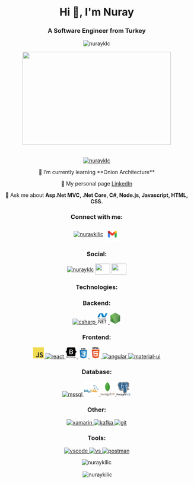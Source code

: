 <h1 align="center">Hi 👋, I'm Nuray</h1>
<h3 align="center">A Software Engineer from Turkey</h3>
<p align="center"> <img src="https://komarev.com/ghpvc/?username=nurayklc&label=Profile%20views&color=0e75b6&style=flat" alt="nurayklc" /> </p>
<div align="center"><img src="https://media.giphy.com/media/d30oLgYQg8xMNlGE/giphy.gif" width="400" height="250"  /> </div>
<br>

<p align="center"> <a href="https://github.com/ryo-ma/github-profile-trophy"><img src="https://github-profile-trophy.vercel.app/?username=nurayklc&theme=onedark&title=Issues,Repositories,PullRequest,Commit,Followers,Stars" alt="nurayklc" /></a> </p>
<div align="center">
<p >
 🌱 I’m currently learning **Onion Architecture**

 📝 My personal page [LinkedIn](https://www.linkedin.com/in/nuraykilic)

 💬 Ask me about **Asp.Net MVC, .Net Core, C#, Node.js, Javascript, HTML, CSS.**

<h3 align="center">Connect with me:</h3>
<p align="center">
<a href="https://linkedin.com/in/nuraykilic" target="blank"><img align="center" src="https://raw.githubusercontent.com/rahuldkjain/github-profile-readme-generator/master/src/images/icons/Social/linked-in-alt.svg" alt="nuraykilic" height="30" width="40" /></a>
<a href="mailto:nuraykilic0101@gmail.com" target="blank"><img align="center" src="https://github.com/timche/gmail-desktop/blob/main/media/icon.svg" alt="nurayklc" height="40" width="40" /></a>

<h3 align="center">Social:</h3>
<p align="center">
<a href="https://www.hackerrank.com/nurayklc" target="blank"><img align="center" src="https://raw.githubusercontent.com/rahuldkjain/github-profile-readme-generator/master/src/images/icons/Social/hackerrank.svg" alt="nurayklc" height="40" width="40" /></a>
<a href="https://medium.com/@nuraykilic" target="blank" rel=”noopener”><img align="center" src="https://cdn.jsdelivr.net/npm/simple-icons@3.0.1/icons/medium.svg" height="30" width="40" /></a>
<a href="https://app.patika.dev/nurayklc" target="blank" rel=”noopener”><img align="center" src="https://global-uploads.webflow.com/6097e0eca1e87557da031fef/609859a191abe5d64b17fed3_Patika%20logo-p-500.png" height="30" width="40" /></a>
  
</p>

<h3 align="center">Technologies:</h3>
<p align="center"> 

<h3 align="center">Backend:</h3>
<a href="https://docs.microsoft.com/en-us/dotnet/csharp/" target="_blank"> <img src="https://seeklogo.com/images/C/c-sharp-c-logo-02F17714BA-seeklogo.com.png" alt="csharp" width="27" height="30"/> </a>
<a href="https://dotnet.microsoft.com/" target="_blank" rel="noreferrer"> <img src="https://raw.githubusercontent.com/devicons/devicon/master/icons/dot-net/dot-net-original-wordmark.svg" alt="dotnet" width="30" height="30"/> </a>
<a href="https://developer.mozilla.org/en-US/docs/Web/JavaScript" target="_blank">
<img width="30" height="30" src="https://raw.githubusercontent.com/github/explore/80688e429a7d4ef2fca1e82350fe8e3517d3494d/topics/nodejs/nodejs.png"> </a> 
</p>
<p align="center"> 
<h3 align="center">Frontend:</h3> 
<a href="https://developer.mozilla.org/en-US/docs/Web/JavaScript" target="_blank">
<img src="https://raw.githubusercontent.com/devicons/devicon/master/icons/javascript/javascript-original.svg" alt="javascript" width="30" height="30"/> </a> 
<a href="https://reactjs.org/" target="_blank"> <img src="https://upload.wikimedia.org/wikipedia/commons/thumb/4/47/React.svg/1200px-React.svg.png" alt="react" width="33" height="30"/> </a> 
<a href="https://getbootstrap.com" target="_blank"> <img src="https://raw.githubusercontent.com/devicons/devicon/master/icons/bootstrap/bootstrap-plain-wordmark.svg" alt="bootstrap" width="30" height="30"/> </a>
<a href="https://www.w3schools.com/css/" target="_blank"> <img src="https://raw.githubusercontent.com/devicons/devicon/master/icons/css3/css3-original-wordmark.svg" alt="css3" width="28" height="28"/> </a> 
<a href="https://www.w3.org/html/" target="_blank"> <img src="https://raw.githubusercontent.com/devicons/devicon/master/icons/html5/html5-original-wordmark.svg" alt="html5" width="30" height="30"/> </a> 
<a href="https://angular.io/" target="_blank"> <img src="https://upload.wikimedia.org/wikipedia/commons/5/50/Angular-logo.png" alt="angular" width="30" height="30"/> </a>
<a href="https://tailwindcss.com/" target="_blank"> <img src="https://iconape.com/wp-content/files/an/351546/png/tailwind-css-logo.png" alt="material-ui" width="26" height="26"/> </a>
</p>
<p align="center"> 
<h3 align="center">Database:</h3> 
<a href="https://www.microsoft.com/en-us/sql-server" target="_blank" rel="noreferrer"> <img src="https://www.svgrepo.com/show/303229/microsoft-sql-server-logo.svg" alt="mssql" width="40" height="40"/> </a> 
<a href="https://www.mysql.com/" target="_blank"> <img src="https://raw.githubusercontent.com/devicons/devicon/master/icons/mysql/mysql-original-wordmark.svg" alt="mysql" width="40" height="40"/> </a>
<a href="https://www.mongodb.com/" target="_blank"> <img src="https://raw.githubusercontent.com/devicons/devicon/master/icons/mongodb/mongodb-original-wordmark.svg" alt="mongodb" width="40" height="40"/> </a>
<a href="https://www.postgresql.org" target="_blank"> <img src="https://raw.githubusercontent.com/devicons/devicon/master/icons/postgresql/postgresql-original-wordmark.svg" alt="postgresql" width="40" height="40"/> </a>
</p>
<p align="center"> 

<h3 align="center">Other:</h3> 
<a href="https://dotnet.microsoft.com/apps/xamarin" target="_blank" rel="noreferrer"> <img src="https://raw.githubusercontent.com/detain/svg-logos/780f25886640cef088af994181646db2f6b1a3f8/svg/xamarin.svg" alt="xamarin" width="40" height="40"/> </a>
<a href="https://kafka.apache.org/" target="_blank" rel="noreferrer"> <img src="https://www.vectorlogo.zone/logos/apache_kafka/apache_kafka-icon.svg" alt="kafka" width="40" height="40"/> </a>
<a href="https://git-scm.com/" target="_blank"> <img src="https://www.vectorlogo.zone/logos/git-scm/git-scm-icon.svg" alt="git" width="40" height="40"/> </a>
  
  </p>
<p align="center"> 
<h3 align="center">Tools:</h3>
<a href="https://code.visualstudio.com/" target="_blank"> <img src="https://upload.wikimedia.org/wikipedia/commons/thumb/9/9a/Visual_Studio_Code_1.35_icon.svg/1024px-Visual_Studio_Code_1.35_icon.svg.png" alt="vscode" width="40" height="40"/> </a>
<a href="https://visualstudio.microsoft.com/tr/vs/" target="_blank"> <img src="https://1000logos.net/wp-content/uploads/2020/08/Visual-Studio-Logo-500x313.png" alt="vs" width="60" height="40"/> </a> 
<!--<a href="https://www.eclipse.org/" target="_blank"> <img src="https://brandslogos.com/wp-content/uploads/images/large/eclipse-logo.png" alt="eclipse" width="30" height="30"/> </a> 
<a href="https://netbeans.apache.org/" target="_blank"> <img src="https://upload.wikimedia.org/wikipedia/commons/9/98/Apache_NetBeans_Logo.svg" alt="asana" width="37" height="27"/> </a> -->
<a href="https://postman.com" target="_blank"> <img src="https://www.vectorlogo.zone/logos/getpostman/getpostman-icon.svg" alt="postman" width="40" height="40"/> </a> 

</p>
<p><img  src="https://github-readme-stats.vercel.app/api?username=nurayklc&show_icons=true&theme=radical&locale=en&layout=compact" alt="nuraykilic" /></p>

<p>&nbsp;<img align="center" src="https://github-readme-stats-sigma-five.vercel.app/api/top-langs?username=nurayklc&show_icons=true&locale=en&layout=compact&theme=radical" alt="nuraykilic" width="40%" /></p>

</div>
